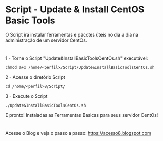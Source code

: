 # Script - Update & Install CentOS Basic Tools  

O Script irá instalar ferramentas e pacotes úteis no dia a dia na administração de um servidor CentOs. 
#

1 - Torne o Script "Update&InstallBasicToolsCentOs.sh" executável:

    chmod a+x /home/<perfil>/Script/Update&InstallBasicToolsCentOs.sh

2 - Acesse o diretório Script

    cd /home/<perfil>8/Script/

3 - Execute o Script

    ./Update&InstallBasicToolsCentOs.sh
    
E pronto! Instaladas as Ferramentas Basicas para seus servidor CentOs!
#
Acesse o Blog e veja o passo a passo: 
https://acesso8.blogspot.com
